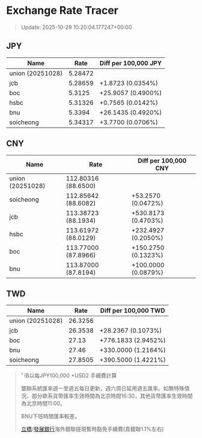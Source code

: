 # Exchange Rate Tracer

> Update: 2025-10-29 10:20:04.177247+00:00

## JPY

| Name             |    Rate | Diff per 100,000 JPY   |
|------------------|---------|------------------------|
| union (20251028) | 5.28472 |                        |
| jcb              | 5.28659 | +1.8723 (0.0354%)      |
| boc              | 5.3125  | +25.9057 (0.4900%)     |
| hsbc             | 5.31326 | +0.7565 (0.0142%)      |
| bnu              | 5.3394  | +26.1435 (0.4920%)     |
| soicheong        | 5.34317 | +3.7700 (0.0706%)      |

## CNY

| Name             | Rate                | Diff per 100,000 CNY   |
|------------------|---------------------|------------------------|
| union (20251028) | 112.80316	(88.6500) |                        |
| soicheong        | 112.85642	(88.6082) | +53.2570 (0.0472%)     |
| jcb              | 113.38723	(88.1934) | +530.8173 (0.4703%)    |
| hsbc             | 113.61972	(88.0129) | +232.4927 (0.2050%)    |
| boc              | 113.77000	(87.8966) | +150.2750 (0.1323%)    |
| bnu              | 113.87000	(87.8194) | +100.0000 (0.0879%)    |

## TWD

| Name             |    Rate | Diff per 100,000 TWD   |
|------------------|---------|------------------------|
| union (20251028) | 26.3256 |                        |
| jcb              | 26.3538 | +28.2367 (0.1073%)     |
| boc              | 27.13   | +776.1833 (2.9452%)    |
| bnu              | 27.46   | +330.0000 (1.2164%)    |
| soicheong        | 27.8505 | +390.5000 (1.4221%)    |


> ¹ IB以每JPY100,000 +USD2 手續費計算
>
> 銀聯系統匯率週一至週五每日更新，週六周日延用週五匯率。如無特殊情況，部分歐系貨幣匯率生效時間為北京時間16:30，其他貨幣匯率生效時間為北京時間11:00。
>
> BNU下班時間匯率較差。
>
> [立橋](https://www.wlbank.com.mo/uploads/ueditor/file/20181211/1544536513900230.pdf)/[發展銀行](https://www.mdb.com.mo/Service_Charges_20230728.pdf)海外銀聯提現暫時豁免手續費(貴銀聯1.1%左右)


